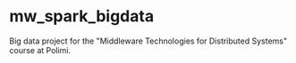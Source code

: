 # mw_spark_bigdata
Big data project for the "Middleware Technologies for Distributed Systems" course at Polimi.
